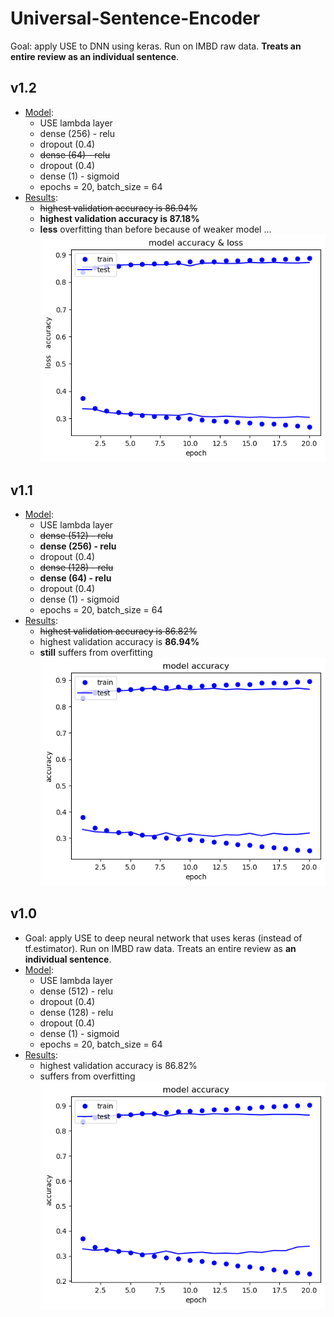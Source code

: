 # Universal-Sentence-Encoder
Goal: apply USE to DNN using keras. Run on IMBD raw data. **Treats an entire review as an individual sentence**.
## v1.2
* [Model](https://github.com/shaggyday/Universal-Sentence-Encoder/blob/master/USE/USE%2BIMBD%2Bkeras_v1.2.py):
  * USE lambda layer
  * dense (256) - relu 
  * dropout (0.4)
  * ~~dense (64) - relu~~
  * dropout (0.4)
  * dense (1) - sigmoid
  * epochs = 20, batch_size = 64
* [Results](https://github.com/shaggyday/Universal-Sentence-Encoder/blob/master/USE/USE%2BIMBD%2Bkeras_v1.2_results.pdf):
  * ~~highest validation accuracy is 86.94%~~
  * **highest validation accuracy is 87.18%**
  * **less** overfitting than before because of weaker model ...\
  ![Plot](https://github.com/shaggyday/Universal-Sentence-Encoder/blob/master/USE/USE%2BIMBD%2Bkeras_v1.2.plot.png)
  
## v1.1 
* [Model](https://github.com/shaggyday/Universal-Sentence-Encoder/blob/master/USE/USE%2BIMBD%2Bkeras_v1.1.py):
  * USE lambda layer
  * ~~dense (512) - relu~~
  * **dense (256) - relu** 
  * dropout (0.4)
  * ~~dense (128) - relu~~
  * **dense (64) - relu** 
  * dropout (0.4)
  * dense (1) - sigmoid
  * epochs = 20, batch_size = 64
* [Results](https://github.com/shaggyday/Universal-Sentence-Encoder/blob/master/USE/USE%2BIMBD%2Bkeras_v1.1_results.pdf):
  * ~~highest validation accuracy is 86.82%~~
  * highest validation accuracy is **86.94%**
  * **still** suffers from overfitting\
  ![Plot](https://github.com/shaggyday/Universal-Sentence-Encoder/blob/master/USE/USE%2BIMBD%2Bkeras_v1.1_plot.png)

## v1.0
* Goal: apply USE to deep neural network that uses keras (instead of tf.estimator). Run on IMBD raw data. Treats an entire review as **an individual sentence**.
* [Model](https://github.com/shaggyday/Universal-Sentence-Encoder/blob/master/USE/USE%2BIMBD%2Bkeras_v1.0.py):
  * USE lambda layer
  * dense (512) - relu
  * dropout (0.4)
  * dense (128) - relu
  * dropout (0.4)
  * dense (1) - sigmoid
  * epochs = 20, batch_size = 64
* [Results](https://github.com/shaggyday/Universal-Sentence-Encoder/blob/master/USE/USE%2BIMBD%2Bkeras%20v_1.0%20results.pdf):
  * highest validation accuracy is 86.82%
  * suffers from overfitting\
  ![Plot](https://github.com/shaggyday/Universal-Sentence-Encoder/blob/master/USE/USE%2BIMBD%2Bkeras_v_1.0_plot.png)
